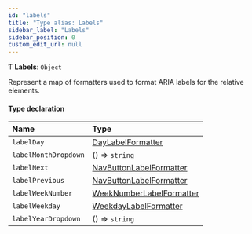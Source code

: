 ```yaml
---
id: "labels"
title: "Type alias: Labels"
sidebar_label: "Labels"
sidebar_position: 0
custom_edit_url: null
---
```


Ƭ **Labels**: `Object`

Represent a map of formatters used to format ARIA labels for the relative
elements.

#### Type declaration

| Name | Type |
| :------ | :------ |
| `labelDay` | [DayLabelFormatter](daylabelformatter.md) |
| `labelMonthDropdown` | () => `string` |
| `labelNext` | [NavButtonLabelFormatter](navbuttonlabelformatter.md) |
| `labelPrevious` | [NavButtonLabelFormatter](navbuttonlabelformatter.md) |
| `labelWeekNumber` | [WeekNumberLabelFormatter](weeknumberlabelformatter.md) |
| `labelWeekday` | [WeekdayLabelFormatter](weekdaylabelformatter.md) |
| `labelYearDropdown` | () => `string` |
